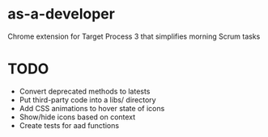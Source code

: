 as-a-developer
==============

Chrome extension for Target Process 3 that simplifies morning Scrum tasks

TODO
====
 * Convert deprecated methods to latests
 * Put third-party code into a libs/ directory
 * Add CSS animations to hover state of icons
 * Show/hide icons based on context
 * Create tests for aad functions
